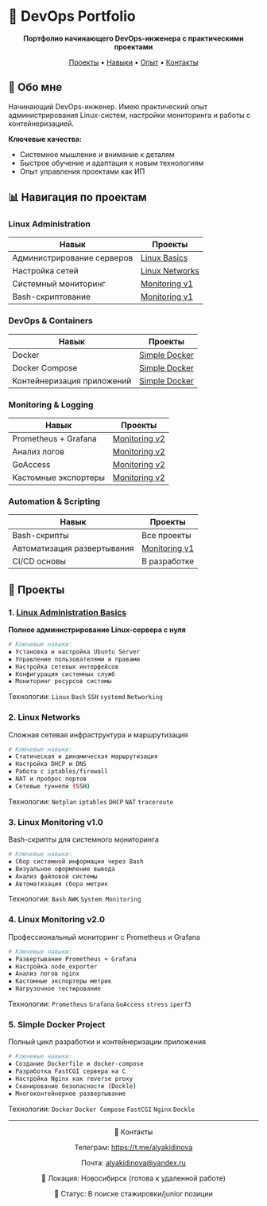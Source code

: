 # 🚀 DevOps Portfolio

<div align="center">

**Портфолио начинающего DevOps-инженера с практическими проектами**

[Проекты](#-проекты) • [Навыки](#-навыки) • [Опыт](#-опыт) • [Контакты](#-контакты)

</div>

## 👋 Обо мне

Начинающий DevOps-инженер. Имею практический опыт администрирования Linux-систем, настройки мониторинга и работы с контейнеризацией.

**Ключевые качества:**
- Системное мышление и внимание к деталям
- Быстрое обучение и адаптация к новым технологиям
- Опыт управления проектами как ИП

## 📊 Навигация по проектам

### **Linux Administration**
| Навык | Проекты |
|-------|---------|
| Администрирование серверов | [Linux Basics](#-1-linux-administration-basics) |
| Настройка сетей | [Linux Networks](#-2-linux-networks) |
| Системный мониторинг | [Monitoring v1](#-3-linux-monitoring-v10) |
| Bash-скриптование | [Monitoring v1](#-3-linux-monitoring-v10) |

### **DevOps & Containers**
| Навык | Проекты |
|-------|---------|
| Docker | [Simple Docker](#-5-simple-docker-project) |
| Docker Compose | [Simple Docker](#-5-simple-docker-project) |
| Контейнеризация приложений | [Simple Docker](#-5-simple-docker-project) |

### **Monitoring & Logging**
| Навык | Проекты |
|-------|---------|
| Prometheus + Grafana | [Monitoring v2](#-4-linux-monitoring-v20) |
| Анализ логов | [Monitoring v2](#-4-linux-monitoring-v20) |
| GoAccess | [Monitoring v2](#-4-linux-monitoring-v20) |
| Кастомные экспортеры | [Monitoring v2](#-4-linux-monitoring-v20) |

### **Automation & Scripting**
| Навык | Проекты |
|-------|---------|
| Bash-скрипты | Все проекты |
| Автоматизация развертывания | [Monitoring v1](#-3-linux-monitoring-v10) |
| CI/CD основы | В разработке |

## 🎯 Проекты

### 1. [Linux Administration Basics](projects/linux-administration-basics)
**Полное администрирование Linux-сервера с нуля**

```bash
# Ключевые навыки:
▪️ Установка и настройка Ubuntu Server
▪️ Управление пользователями и правами
▪️ Настройка сетевых интерфейсов
▪️ Конфигурация системных служб
▪️ Мониторинг ресурсов системы
```
Технологии: `Linux` `Bash` `SSH` `systemd` `Networking`

### 2. Linux Networks
Сложная сетевая инфраструктура и маршрутизация

```bash
# Ключевые навыки:
▪️ Статическая и динамическая маршрутизация
▪️ Настройка DHCP и DNS
▪️ Работа с iptables/firewall
▪️ NAT и проброс портов
▪️ Сетевые туннели (SSH)
```
Технологии: `Netplan` `iptables` `DHCP` `NAT` `traceroute`

### 3. Linux Monitoring v1.0
Bash-скрипты для системного мониторинга
```bash
# Ключевые навыки:
▪️ Сбор системной информации через Bash
▪️ Визуальное оформление вывода
▪️ Анализ файловой системы
▪️ Автоматизация сбора метрик
```
Технологии: `Bash` `AWK` `System Monitoring`

### 4. Linux Monitoring v2.0
Профессиональный мониторинг с Prometheus и Grafana
```bash
# Ключевые навыки:
▪️ Развертывание Prometheus + Grafana
▪️ Настройка node_exporter
▪️ Анализ логов nginx
▪️ Кастомные экспортеры метрик
▪️ Нагрузочное тестирование
```
Технологии: `Prometheus` `Grafana` `GoAccess` `stress` `iperf3`

### 5. Simple Docker Project
Полный цикл разработки и контейнеризации приложения
```bash
# Ключевые навыки:
▪️ Создание Dockerfile и docker-compose
▪️ Разработка FastCGI сервера на C
▪️ Настройка Nginx как reverse proxy
▪️ Сканирование безопасности (Dockle)
▪️ Многоконтейнерное развертывание
```
Технологии: `Docker` `Docker Compose` `FastCGI` `Nginx` `Dockle`
<hr>
<div align="center">
🤝 Контакты

Телеграм: https://t.me/alyakidinova

Почта: alyakidinova@yandex.ru

📍 Локация: Новосибирск (готова к удаленной работе)

💼 Статус: В поиске стажировки/junior позиции

</div>